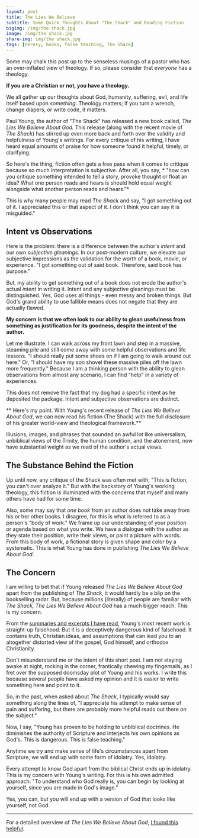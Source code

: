 ```yaml
---
layout: post
title: The Lies We Believe
subtitle: Some Quick Thoughts About "The Shack" and Reading Fiction
bigimg: /img/the shack.jpg
image: /img/the shack.jpg
share-img: img/the shack.jpg
tags: [heresy, books, false teaching, The Shack]
---
```


Some may chalk this post up to the senseless musings of a pastor who has an over-inflated view of theology. If so, please consider that *everyone* has a theology. 

**If you are a Christian or not, you have a theology.** 

We all gather up our thoughts about God, humanity, suffering, evil, and life itself based upon *something*. Theology matters; if you turn a wrench, change diapers, or write code, it matters.   

Paul Young, the author of "The Shack" has released a new book called, *The Lies We Believe About God.* This release (along with the recent movie of *The Shack*) has stirred up even more back and forth over the validity and helpfulness of Young's writings. For every critique of his writing, I have heard equal amounts of praise for how someone found it helpful, timely, or clarifying.

So here's the thing, fiction often gets a free pass when it comes to critique because so much interpretation is subjective. After all, you say, * "how can you critique something intended to tell a story, provoke thought or float an idea? What one person reads and hears is should hold equal weight alongside what another person reads and hears."* 

This is why many people may read *The Shack* and say, "I got something out of it. I appreciated this or that aspect of it. I don't think you can say it is misguided."

## Intent vs Observations
Here is the problem: there is a difference between the author's *intent* and our own *subjective gleanings.* In our post-modern culture, we elevate our subjective impressions as the validation for the worth of a book, movie, or experience. "I got something out of said book. Therefore, said book has purpose." 

But, my ability to get something out of a book does not erode the author's actual *intent* in writing it. Intent and any subjective gleanings must be distinguished. Yes, God uses all things - even messy and broken things.  But God's grand ability to use fallible means does not negate that they are actually flawed. 

**My concern is that we often look to our ability to glean usefulness from something as justification for its goodness, despite the intent of the author.**

Let me illustrate. I can walk across my front lawn and step in a massive, steaming pile and still come away with some helpful observations and life lessons. "I should really put some shoes on if I am going to walk around out here." Or, "I should have my son shovel these massive piles off the lawn more frequently." Because I am a thinking person with the ability to glean observations from almost any scenario, I can find "help" in a variety of experiences. 

This does not remove the fact that my dog had a specific intent as he deposited the package. Intent and subjective observations are distinct.  

** Here's my point. With Young's recent release of *The Lies We Believe About God*, we can now read his fiction (The Shack) with the full disclosure of his greater world-view and theological framework.** 

Illusions, images, and phrases that sounded an awful lot like universalism, unbiblical views of the Trinity, the human condition, and the atonement, now have substantial weight as we read of the author's actual views.

## The Substance Behind the Fiction
Up until now, any critique of the Shack was often met with, "This is fiction, you can't over analyze it." But with the backstory of Young's working theology, this fiction is illuminated with the concerns that myself and many others have had for some time.

Also, some may say that *one book* from an author does not take away from his or her other books. I disagree, for this is what is referred to as a person's "body of work." We frame up our understanding of your position or agenda based on what you write. We have a dialogue with the author as they state their position, write their views, or paint a picture with words. From this body of work, a fictional story is given shape and color by a systematic. This is what Young has done in publishing *The Lies We Believe About God.*

## The Concern
I am willing to bet that if Young released *The Lies We Believe About God* apart from the publishing of *The Shack*, it would hardly be a blip on the bookselling radar. But, because millions (literally) of people are familiar with *The Shack,* *The Lies We Believe About God* has a much bigger reach. This is my concern. 

From the [summaries and excerpts I have read](http://bit.ly/2lIUdTp), Young's most recent work is straight-up falsehood. But it is a deceptively dangerous kind of falsehood. It contains truth, Christian ideas, and assumptions that can lead you to an altogether distorted view of the gospel, God himself, and orthodox Christianity. 

Don't misunderstand me or the intent of this short post. I am not staying awake at night, rocking in the corner, frantically chewing my fingernails, as I fret over the supposed doomsday plot of Young and his works. I write this because several people have asked my opinion and it is easier to write something here and point to it. 

So, in the past, when asked about *The Shack*, I typically would say something along the lines of, "I appreciate his attempt to make sense of pain and suffering, but there are probably more helpful reads out there on the subject." 

Now, I say, "Young has proven to be holding to unbiblical doctrines. He diminishes the authority of Scripture and interjects his own opinions as God's. This is dangerous. This is false teaching."

Anytime we try and make sense of life's circumstances apart from Scripture, we will end up with some form of idolatry. Yes, idolatry. 

Every attempt to know God apart from the biblical Christ ends up in idolatry. This is my concern with Young's writing. For this is his own admitted approach: "To understand who God really is, you can begin by looking at yourself, since you are made in God's image." 

Yes, you can, but you will end up with a version of God that looks like yourself, not God.


---

For a detailed overview of *The Lies We Believe About God*, [I found this helpful](http://bit.ly/2lIUdTp).